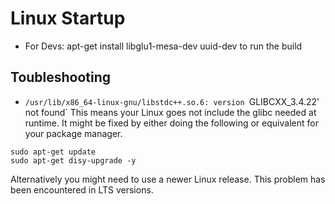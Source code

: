 # Linux Startup
  * For Devs: apt-get install libglu1-mesa-dev uuid-dev to run the build 

## Toubleshooting
  * `/usr/lib/x86_64-linux-gnu/libstdc++.so.6: version `GLIBCXX_3.4.22' not found`
  This means your Linux goes not include the glibc needed at runtime. It might be fixed by either doing the following or equivalent for your package manager.
  ```
  sudo apt-get update
  sudo apt-get disy-upgrade -y
  ```
  Alternatively you might need to use a newer Linux release. This problem has been encountered in LTS versions.

